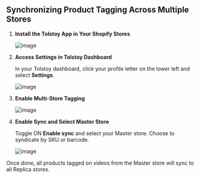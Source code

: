 ## Synchronizing Product Tagging Across Multiple Stores

1. **Install the Tolstoy App in Your Shopify Stores**

   ![image](https://github.com/user-attachments/assets/f05c49d7-6419-4e1d-94c1-be35bbf31ecf)

2. **Access Settings in Tolstoy Dashboard**

   In your Tolstoy dashboard, click your profile letter on the lower left and select **Settings**.

   ![image](https://github.com/user-attachments/assets/f71a4363-1c5a-4cb0-be93-e1e09d070a86)

3. **Enable Multi-Store Tagging**

   ![image](https://github.com/user-attachments/assets/b3c8483d-eac1-4085-bd04-6ae12a1fcda9)

4. **Enable Sync and Select Master Store**

   Toggle ON **Enable sync** and select your Master store. Choose to syndicate by SKU or barcode.

   ![image](https://github.com/user-attachments/assets/c62eb32a-b0d2-4e7a-91e2-632d179d952c)

Once done, all products tagged on videos from the Master store will sync to all Replica stores.